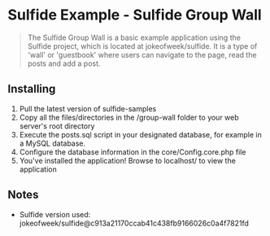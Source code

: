 # Sulfide Example - Sulfide Group Wall

> The Sulfide Group Wall is a basic example application using the Sulfide project,
which is located at jokeofweek/sulfide. It is a type of 'wall' or 'guestbook' where
users can navigate to the page, read the posts and add a post.

## Installing
1.  Pull the latest version of sulfide-samples
2.	Copy all the files/directories in the /group-wall folder to your web server's root directory
3.  Execute the posts.sql script in your designated database, for example in a MySQL database.
4.  Configure the database information in the core/Config.core.php file
5.  You've installed the application! Browse to localhost/ to view the application

## Notes
* Sulfide version used: jokeofweek/sulfide@c913a21170ccab41c438fb9166026c0a4f7821fd